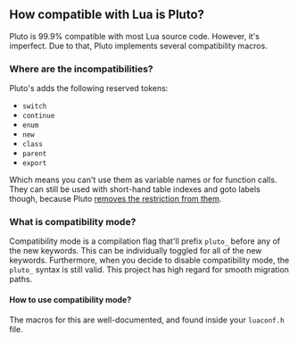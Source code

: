 ## How compatible with Lua is Pluto?
Pluto is 99.9% compatible with most Lua source code. However, it's imperfect. Due to that, Pluto implements several compatibility macros.
### Where are the incompatibilities?
Pluto's adds the following reserved tokens:
- `switch`
- `continue`
- `enum`
- `new`
- `class`
- `parent`
- `export`

Which means you can't use them as variable names or for function calls. They can still be used with short-hand table indexes and goto labels though, because Pluto [removes the restriction from them](../QoL%20Improvements/Reserved%20Identifiers).

### What is compatibility mode?
Compatibility mode is a compilation flag that'll prefix `pluto_` before any of the new keywords. This can be individually toggled for all of the new keywords. Furthermore, when you decide to disable compatibility mode, the `pluto_` syntax is still valid. This project has high regard for smooth migration paths.

#### How to use compatibility mode?
The macros for this are well-documented, and found inside your `luaconf.h` file.